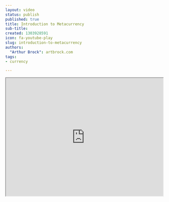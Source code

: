 ```yaml
---
layout: video
status: publish
published: true
title: Introduction to Metacurrency
sub-title:
created: 1303928591
icon: fa-youtube-play
slug: introduction-to-metacurrency
authors:
  "Arthur Brock": artbrock.com
tags:
- currency

---
```

<A NAME="Metacurrency"></A><p style="text-align: center;"><iframe src="http://player.vimeo.com/video/4448209?portrait=0&amp;color=006a8a" width="500" height="375" frameborder="5"></iframe></p>
